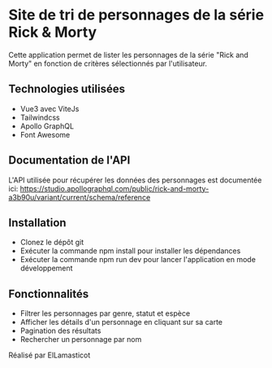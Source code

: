 # Site de tri de personnages de la série Rick & Morty
Cette application permet de lister les personnages de la série "Rick and Morty" en fonction de critères sélectionnés par l'utilisateur.

## Technologies utilisées
* Vue3 avec ViteJs  
* Tailwindcss  
* Apollo GraphQL  
* Font Awesome  

## Documentation de l'API
L'API utilisée pour récupérer les données des personnages est documentée ici: 
https://studio.apollographql.com/public/rick-and-morty-a3b90u/variant/current/schema/reference

## Installation
* Clonez le dépôt git
* Exécuter la commande npm install pour installer les dépendances
* Exécuter la commande npm run dev pour lancer l'application en mode développement

## Fonctionnalités
* Filtrer les personnages par genre, statut et espèce
* Afficher les détails d'un personnage en cliquant sur sa carte
* Pagination des résultats
* Rechercher un personnage par nom

Réalisé par ElLamasticot

